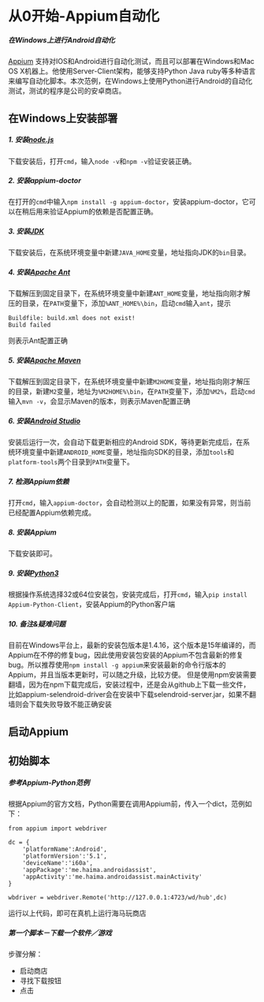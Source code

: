 # 从0开始-Appium自动化

##### 在Windows上进行Android自动化

[Appium](https://github.com/appium/appium)
支持对IOS和Android进行自动化测试，而且可以部署在Windows和Mac OS X机器上。他使用Server-Client架构，能够支持Python Java ruby等多种语言来编写自动化脚本。本次范例，在Windows上使用Python进行Android的自动化测试，测试的程序是公司的安卓商店。

## 在Windows上安装部署

##### 1. 安装[node.js](https://nodejs.org/en/download/)
下载安装后，打开`cmd`，输入`node -v`和`npm -v`验证安装正确。
##### 2. 安装appium-doctor
在打开的`cmd`中输入`npm install -g appium-doctor`，安装appium-doctor，它可以在稍后用来验证Appium的依赖是否配置正确。
##### 3. 安装[JDK](http://www.oracle.com/technetwork/java/javase/downloads/index.html)
下载安装后，在系统环境变量中新建`JAVA_HOME`变量，地址指向JDK的`bin`目录。
##### 4. 安装[Apache Ant](http://ant.apache.org/bindownload.cgi)
下载解压到固定目录下，在系统环境变量中新建`ANT_HOME`变量，地址指向刚才解压的目录，在`PATH`变量下，添加`%ANT_HOME%\bin`，启动`cmd`输入`ant`，提示
```
Buildfile: build.xml does not exist!
Build failed
```
则表示Ant配置正确
##### 5. 安装[Apache Maven](http://maven.apache.org/download.cgi)
下载解压到固定目录下，在系统环境变量中新建`M2HOME`变量，地址指向刚才解压的目录，新建`M2`变量，地址为`%M2HOME%\bin`，在`PATH`变量下，添加`%M2%`，启动`cmd`输入`mvn -v`，会显示Maven的版本，则表示Maven配置正确
##### 6. 安装[Android Studio](https://developer.android.com/studio/index.html)
安装后运行一次，会自动下载更新相应的Android SDK，等待更新完成后，在系统环境变量中新建`ANDROID_HOME`变量，地址指向SDK的目录，添加`tools`和`platform-tools`两个目录到`PATH`变量下。
##### 7. 检测Appium依赖
打开`cmd`，输入`appium-doctor`，会自动检测以上的配置，如果没有异常，则当前已经配置Appium依赖完成。
##### 8. 安装Appium
下载安装即可。
##### 9. 安装[Python3](https://www.python.org/downloads/windows/)
根据操作系统选择32或64位安装包，安装完成后，打开`cmd`，输入`pip install Appium-Python-Client`，安装Appium的Python客户端
##### 10. 备注&疑难问题
目前在Windows平台上，最新的安装包版本是1.4.16，这个版本是15年编译的，而Appium在不停的修复bug，因此使用安装包安装的Appium不包含最新的修复bug。所以推荐使用`npm install -g appium`来安装最新的命令行版本的Appium，并且当版本更新时，可以随之升级，比较方便。
但是使用npm安装需要翻墙，因为在npm下载完成后，安装过程中，还是会从github上下载一些文件，比如appium-selendroid-driver会在安装中下载selendroid-server.jar，如果不翻墙则会下载失败导致不能正确安装


## 启动Appium

## 初始脚本

##### 参考Appium-Python范例
根据Appium的官方文档，Python需要在调用Appium前，传入一个dict，范例如下：
```
from appium import webdriver 

dc = {
    'platformName':Android',
    'platformVersion':'5.1',
    'deviceName':'i60a',
    'appPackage':'me.haima.androidassist',
    'appActivity':'me.haima.androidassist.mainActivity'
}

wbdriver = webdriver.Remote('http://127.0.0.1:4723/wd/hub',dc)
```
运行以上代码，即可在真机上运行海马玩商店

##### 第一个脚本－下载一个软件／游戏
步骤分解：
* 启动商店
* 寻找下载按钮
* 点击
